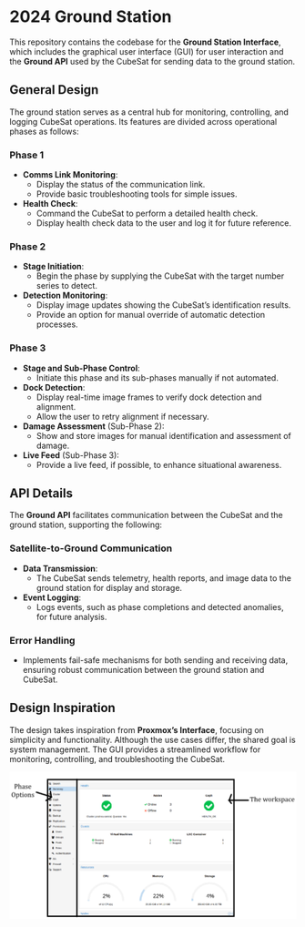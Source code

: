 # 2024 Ground Station

This repository contains the codebase for the **Ground Station Interface**, which includes the graphical user interface (GUI) for user interaction and the **Ground API** used by the CubeSat for sending data to the ground station.

## General Design

The ground station serves as a central hub for monitoring, controlling, and logging CubeSat operations. Its features are divided across operational phases as follows:

### **Phase 1**

- **Comms Link Monitoring**:
  - Display the status of the communication link.
  - Provide basic troubleshooting tools for simple issues.
- **Health Check**:
  - Command the CubeSat to perform a detailed health check.
  - Display health check data to the user and log it for future reference.

### **Phase 2**

- **Stage Initiation**:
  - Begin the phase by supplying the CubeSat with the target number series to detect.
- **Detection Monitoring**:
  - Display image updates showing the CubeSat’s identification results.
  - Provide an option for manual override of automatic detection processes.

### **Phase 3**

- **Stage and Sub-Phase Control**:
  - Initiate this phase and its sub-phases manually if not automated.
- **Dock Detection**:
  - Display real-time image frames to verify dock detection and alignment.
  - Allow the user to retry alignment if necessary.
- **Damage Assessment** (Sub-Phase 2):
  - Show and store images for manual identification and assessment of damage.
- **Live Feed** (Sub-Phase 3):
  - Provide a live feed, if possible, to enhance situational awareness.

## API Details

The **Ground API** facilitates communication between the CubeSat and the ground station, supporting the following:

### **Satellite-to-Ground Communication**

- **Data Transmission**:
  - The CubeSat sends telemetry, health reports, and image data to the ground station for display and storage.
- **Event Logging**:
  - Logs events, such as phase completions and detected anomalies, for future analysis.

### **Error Handling**

- Implements fail-safe mechanisms for both sending and receiving data, ensuring robust communication between the ground station and CubeSat.

## Design Inspiration

The design takes inspiration from **Proxmox’s Interface**, focusing on simplicity and functionality. Although the use cases differ, the shared goal is system management. The GUI provides a streamlined workflow for monitoring, controlling, and troubleshooting the CubeSat.

![Interface Mockup](./img_src/image.png)